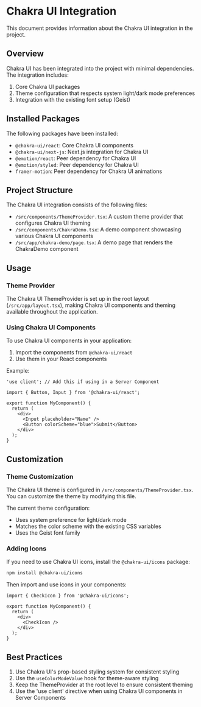 # Chakra UI Integration

This document provides information about the Chakra UI integration in the project.

## Overview

Chakra UI has been integrated into the project with minimal dependencies. The integration includes:

1. Core Chakra UI packages
2. Theme configuration that respects system light/dark mode preferences
3. Integration with the existing font setup (Geist)

## Installed Packages

The following packages have been installed:

- `@chakra-ui/react`: Core Chakra UI components
- `@chakra-ui/next-js`: Next.js integration for Chakra UI
- `@emotion/react`: Peer dependency for Chakra UI
- `@emotion/styled`: Peer dependency for Chakra UI
- `framer-motion`: Peer dependency for Chakra UI animations

## Project Structure

The Chakra UI integration consists of the following files:

- `/src/components/ThemeProvider.tsx`: A custom theme provider that configures Chakra UI theming
- `/src/components/ChakraDemo.tsx`: A demo component showcasing various Chakra UI components
- `/src/app/chakra-demo/page.tsx`: A demo page that renders the ChakraDemo component

## Usage

### Theme Provider

The Chakra UI ThemeProvider is set up in the root layout (`/src/app/layout.tsx`), making Chakra UI components and theming available throughout the application.

### Using Chakra UI Components

To use Chakra UI components in your application:

1. Import the components from `@chakra-ui/react`
2. Use them in your React components

Example:

```tsx
'use client'; // Add this if using in a Server Component

import { Button, Input } from '@chakra-ui/react';

export function MyComponent() {
  return (
    <div>
      <Input placeholder="Name" />
      <Button colorScheme="blue">Submit</Button>
    </div>
  );
}
```

## Customization

### Theme Customization

The Chakra UI theme is configured in `/src/components/ThemeProvider.tsx`. You can customize the theme by modifying this file.

The current theme configuration:

- Uses system preference for light/dark mode
- Matches the color scheme with the existing CSS variables
- Uses the Geist font family

### Adding Icons

If you need to use Chakra UI icons, install the `@chakra-ui/icons` package:

```bash
npm install @chakra-ui/icons
```

Then import and use icons in your components:

```tsx
import { CheckIcon } from '@chakra-ui/icons';

export function MyComponent() {
  return (
    <div>
      <CheckIcon />
    </div>
  );
}
```

## Best Practices

1. Use Chakra UI's prop-based styling system for consistent styling
2. Use the `useColorModeValue` hook for theme-aware styling
3. Keep the ThemeProvider at the root level to ensure consistent theming
4. Use the 'use client' directive when using Chakra UI components in Server Components

